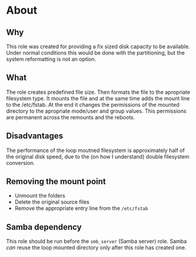 # About

## Why
This role was created for providing a fix sized disk capacity to be available.
Under normal conditions this would be done with the partitioning, but the system
reformatting is not an option.

## What

The role creates predefined file size. Then formats the file to the apropriate filesystem type.
It mounts the file and at the same time adds the mount line to the /etc/fstab.
At the end it changes the permissions of the mounted directory to the apropriate mode/user and
group values. This permissions are permanent across the remounts and the reboots.

## Disadvantages

The performance of the loop moutned filesystem is approximately half of the original
disk speed, due to the (on how I understand) double filesystem conversion.

## Removing the mount point

- Unmount the folders
- Delete the original source files
- Remove the appropriate entry line from the `/etc/fstab`

## Samba dependency

This role should be run before the `smb_server` (Samba server) role. Samba *can* reuse
the loop mounted directory only after this role has created one.
